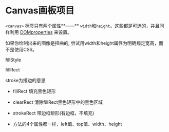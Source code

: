 # Canvas画板项目



`<canvas>` 标签只有两个属性**——** `width`和`height`。这些都是可选的，并且同样利用 [DOM](https://developer.mozilla.org/en-US/docs/Glossary/DOM)[properties](https://developer.mozilla.org/zh-CN/docs/Web/API/HTMLCanvasElement) 来设置。

如果你绘制出来的图像是扭曲的, 尝试用width和height属性为<canvas>明确规定宽高，而不是使用CSS。





fillStyle

fillRect



stroke为描边的意思



- fillRect 填充黑色矩形
- clearRect 清除fillRect黑色矩形中的黑色区域
- strokeRect 带边框矩形(有边框，不填充)

- 方法的4个属性都一样，left值、top值、width、height